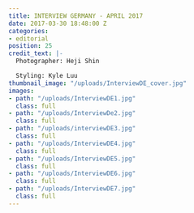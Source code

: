 ```yaml
---
title: INTERVIEW GERMANY - APRIL 2017
date: 2017-03-30 18:48:00 Z
categories:
- editorial
position: 25
credit_text: |-
  Photographer: Heji Shin

  Styling: Kyle Luu
thumbnail_image: "/uploads/InterviewDE_cover.jpg"
images:
- path: "/uploads/InterviewDE1.jpg"
  class: full
- path: "/uploads/InterviewDe2.jpg"
  class: full
- path: "/uploads/interviewDE3.jpg"
  class: full
- path: "/uploads/InterviewDE4.jpg"
  class: full
- path: "/uploads/InterviewDE5.jpg"
  class: full
- path: "/uploads/InterviewDE6.jpg"
  class: full
- path: "/uploads/InterviewDE7.jpg"
  class: full
---
```


